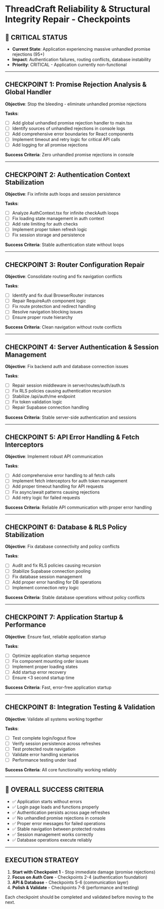 # ThreadCraft Reliability & Structural Integrity Repair - Checkpoints

## 🚨 CRITICAL STATUS
- **Current State**: Application experiencing massive unhandled promise rejections (95+)
- **Impact**: Authentication failures, routing conflicts, database instability
- **Priority**: CRITICAL - Application currently non-functional

---

## CHECKPOINT 1: Promise Rejection Analysis & Global Handler
**Objective**: Stop the bleeding - eliminate unhandled promise rejections

**Tasks**:
- [ ] Add global unhandled promise rejection handler to main.tsx
- [ ] Identify sources of unhandled rejections in console logs
- [ ] Add comprehensive error boundaries for React components
- [ ] Implement timeout and retry logic for critical API calls
- [ ] Add logging for all promise rejections

**Success Criteria**: Zero unhandled promise rejections in console

---

## CHECKPOINT 2: Authentication Context Stabilization
**Objective**: Fix infinite auth loops and session persistence

**Tasks**:
- [ ] Analyze AuthContext.tsx for infinite checkAuth loops
- [ ] Fix loading state management in auth context
- [ ] Add rate limiting for auth checks
- [ ] Implement proper token refresh logic
- [ ] Fix session storage and persistence

**Success Criteria**: Stable authentication state without loops

---

## CHECKPOINT 3: Router Configuration Repair
**Objective**: Consolidate routing and fix navigation conflicts

**Tasks**:
- [ ] Identify and fix dual BrowserRouter instances
- [ ] Repair RequireAuth component logic
- [ ] Fix route protection and redirect handling
- [ ] Resolve navigation blocking issues
- [ ] Ensure proper route hierarchy

**Success Criteria**: Clean navigation without route conflicts

---

## CHECKPOINT 4: Server Authentication & Session Management
**Objective**: Fix backend auth and database connection issues

**Tasks**:
- [ ] Repair session middleware in server/routes/auth/auth.ts
- [ ] Fix RLS policies causing authentication recursion
- [ ] Stabilize /api/auth/me endpoint
- [ ] Fix token validation logic
- [ ] Repair Supabase connection handling

**Success Criteria**: Stable server-side authentication and sessions

---

## CHECKPOINT 5: API Error Handling & Fetch Interceptors
**Objective**: Implement robust API communication

**Tasks**:
- [ ] Add comprehensive error handling to all fetch calls
- [ ] Implement fetch interceptors for auth token management
- [ ] Add proper timeout handling for API requests
- [ ] Fix async/await patterns causing rejections
- [ ] Add retry logic for failed requests

**Success Criteria**: Reliable API communication with proper error handling

---

## CHECKPOINT 6: Database & RLS Policy Stabilization
**Objective**: Fix database connectivity and policy conflicts

**Tasks**:
- [ ] Audit and fix RLS policies causing recursion
- [ ] Stabilize Supabase connection pooling
- [ ] Fix database session management
- [ ] Add proper error handling for DB operations
- [ ] Implement connection retry logic

**Success Criteria**: Stable database operations without policy conflicts

---

## CHECKPOINT 7: Application Startup & Performance
**Objective**: Ensure fast, reliable application startup

**Tasks**:
- [ ] Optimize application startup sequence
- [ ] Fix component mounting order issues
- [ ] Implement proper loading states
- [ ] Add startup error recovery
- [ ] Ensure <3 second startup time

**Success Criteria**: Fast, error-free application startup

---

## CHECKPOINT 8: Integration Testing & Validation
**Objective**: Validate all systems working together

**Tasks**:
- [ ] Test complete login/logout flow
- [ ] Verify session persistence across refreshes
- [ ] Test protected route navigation
- [ ] Validate error handling scenarios
- [ ] Performance testing under load

**Success Criteria**: All core functionality working reliably

---

## 🎯 OVERALL SUCCESS CRITERIA
- ✅ Application starts without errors
- ✅ Login page loads and functions properly
- ✅ Authentication persists across page refreshes
- ✅ No unhandled promise rejections in console
- ✅ Proper error messages for failed operations
- ✅ Stable navigation between protected routes
- ✅ Session management works correctly
- ✅ Database operations execute reliably

---

## EXECUTION STRATEGY
1. **Start with Checkpoint 1** - Stop immediate damage (promise rejections)
2. **Focus on Auth Core** - Checkpoints 2-4 (authentication foundation)
3. **API & Database** - Checkpoints 5-6 (communication layer)
4. **Polish & Validate** - Checkpoints 7-8 (performance and testing)

Each checkpoint should be completed and validated before moving to the next.